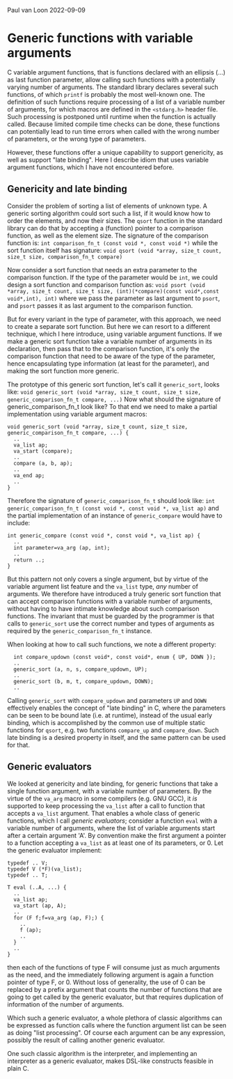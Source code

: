 
Paul van Loon
2022-09-09

Generic functions with variable arguments
=========================================

C variable argument functions, that is functions declared with an ellipsis (...) as last function parameter, allow calling such functions with a potentially varying number of arguments.
The standard library declares several such functions, of which `printf` is probably the most well-known one.
The definition of such functions require processing of a list of a variable number of arguments, for which macros are defined in the `<stdarg.h>` header file.
Such processing is postponed until runtime when the function is actually called. Because limited compile time checks can be done, these functions can potentially lead to run time errors when called with the wrong number of parameters, or the wrong type of parameters.

However, these functions offer a unique capability to support genericity, as well as support "late binding". Here I describe idiom that uses variable argument functions, which I have not encountered before.

Genericity and late binding
---------------------------

Consider the problem of sorting a list of elements of unknown type. A generic sorting algorithm could sort such a list, if it would know how to order the elements, and now their sizes.
The `qsort` function in the standard library can do that by accepting a (function) pointer to a comparison function, as well as the element size. The signature of the comparison function is:
`int comparison_fn_t (const void *, const void *)` while the sort function itself has signature:
`void qsort (void *array, size_t count, size_t size, comparison_fn_t compare)`

Now consider a sort function that needs an extra parameter to the comparison function. If the type of the parameter would be `int`, we could design a sort function and comparison function as:
`void psort (void *array, size_t count, size_t size, (int)(*compare)(const void*,const void*,int), int)`
where we pass the parameter as last argument to `psort`, and `psort` passes it as last argument to the comparison function.

But for every variant in the type of parameter, with this approach, we need to create a separate sort function. But here we can resort to a different technique, which I here introduce, using variable argument functions.
If we make a generic sort function take a variable number of arguments in its declaration, then pass that to the comparison function, it's only the comparison function that need to be aware of the type of the parameter,
hence encapsulating type information (at least for the parameter), and making the sort function more generic.

The prototype of this generic sort function, let's call it `generic_sort`, looks like:
`void generic_sort (void *array, size_t count, size_t size, generic_comparison_fn_t compare, ...)`
Now what should the signature of generic_comparison_fn_t look like? To that end we need to make a partial implementation using variable argument macros:

```
void generic_sort (void *array, size_t count, size_t size, generic_comparison_fn_t compare, ...) {
  ..
  va_list ap;
  va_start (compare);
  ..
  compare (a, b, ap);
  ..
  va_end ap;
  ..
}
```

Therefore the signature of `generic_comparison_fn_t` should look like:
`int generic_comparison_fn_t (const void *, const void *, va_list ap)`
and the partial implementation of an instance of `generic_compare` would have to include:

```
int generic_compare (const void *, const void *, va_list ap) {
  ..
  int parameter=va_arg (ap, int);
  ..
  return ..;
}
```

But this pattern not only covers a single argument, but by virtue of the variable argument list feature and the `va_list` type, *any* number of arguments.
We therefore have introduced a truly generic sort function that can accept comparison functions with a variable number of arguments, without having to have intimate knowledge about such comparison functions.
The invariant that must be guarded by the programmer is that calls to `generic_sort` use the correct number and types of arguments as required by the `generic_comparison_fn_t` instance.

When looking at how to call such functions, we note a different property:
```
  int compare_updown (const void*, const void*, enum { UP, DOWN });
  ..
  generic_sort (a, n, s, compare_updown, UP);
  ..
  generic_sort (b, m, t, compare_updown, DOWN);
  ..
```
Calling `generic_sort` with `compare_updown` and parameters `UP` and `DOWN` effectively enables the concept of "late binding" in C, where the parameters can be seen to be bound late (i.e. at runtime), instead of the usual early binding, which is accomplished by the common use of multiple static functions for `qsort`, e.g. two functions `compare_up` and `compare_down`. Such late binding is a desired property in itself, and the same pattern can be used for that.

Generic evaluators
------------------

We looked at genericity and late binding, for generic functions that take a single function argument, with a variable number of parameters.
By the virtue of the `va_arg` macro in some compilers (e.g. GNU GCC), it *is* supported to keep processing the `va_list` after a call to function that accepts a `va_list` argument.
That enables a whole class of generic functions, which I call *generic evaluators*; consider a function `eval` with a variable number of arguments, where the list of variable arguments start after a certain argument 'A'.
By convention make the first argument a pointer to a function accepting a `va_list` as at least one of its parameters, or 0. Let the generic evaluator implement:
```
typedef .. V;
typedef V (*F)(va_list);
typedef .. T;

T eval (..A, ...) {
  ..
  va_list ap;
  va_start (ap, A);
  ..
  for (F f;f=va_arg (ap, F);) {
    ..
    f (ap);
    ..
  }
  ..
}
```

then each of the functions of type F will consume just as much arguments as the need, and the immediately following argument is again a function pointer of type F, or 0.
Without loss of generality, the use of 0 can be replaced by a prefix argument that counts the number of functions that are going to get called by the generic evaluator,
but that requires duplication of information of the number of arguments.

Which such a generic evaluator, a whole plethora of classic algorithms can be expressed as function calls where the function argument list can be seen as doing "list processing".
Of course each argument can be any expression, possibly the result of calling another generic evaluator.

One such classic algorithm is the interpreter, and implementing an interpreter as a generic evaluator, makes DSL-like constructs feasible in plain C.
